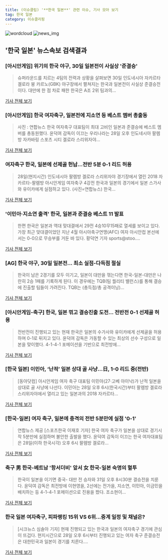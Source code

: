 ```yaml
---
title: (이슈클립) '**한국 일본**' 관련 이슈, 기사 모아 보기
tag: 한국 일본
category: 이슈클리핑
---
```

![wordcloud](https://s3.ap-northeast-2.amazonaws.com/lyrics101-wordcloud/2018-08-28-1535449714.png)
![news_img](https://user-images.githubusercontent.com/42597476/44507050-1206f400-a6e4-11e8-8d98-7ffbfebb353f.png)
## **'**한국 일본**'** 뉴스속보 검색결과
### [아시안게임] 위기의 한국 야구, 30일 일본전이 사실상 '준결승'

>슈퍼라운드를 치르는 4팀의 전력과 상황을 살펴보면 30일 인도네시아 자카르타 겔로라 붕 카르노(GBK) 야구장에서 펼쳐지는 한국과 일본전이 사실상 준결승전이다. 대만에 한 점 차로 패한 한국은 A조 2위 팀과의...

<a href="http://app.yonhapnews.co.kr/YNA/Basic/SNS/r.aspx?c=AKR20180828135300007&did=1195m" target="_blank">기사 전체 보기</a>

### [아시안게임] 한국 여자축구, 일본전에 지소연 등 베스트 멤버 총출동

>사진 : 연합뉴스 한국 여자축구 대표팀이 최대 고비인 일본과 준결승에 베스트 멤버를 총동원했다. 윤덕여 감독이 이끄는 우리나라는 28일 오후 인도네시아 팔렘방 자카바링 스포츠 시티 겔로라 스리위자야...

<a href="http://www.fnnews.com/news/201808281712131006" target="_blank">기사 전체 보기</a>

### 여자축구 한국, 일본에 선제골 헌납…전반 5분 0-1 리드 허용

>28일(현지시간) 인도네시아 팔렘방 겔로라 스리위자야 경기장에서 열린 2018 자카르타-팔렘방 아시안게임 여자축구 4강전 한국과 일본의 경기에서 일본 스가사와 유이카에게 실점하고 있다. (사진=연합뉴스) 한국...

<a href="http://news20.busan.com/controller/newsController.jsp?newsId=20180828000222" target="_blank">기사 전체 보기</a>

### '이민아·지소연 출격' 한국, 일본과 준결승 베스트 11 발표

>한편 한국은 일본과 역대 맞대결에서 29전 4승10무15패로 열세를 보이고 있다. 가장 최근 맞대결이었던 지난 4월 아시아축구연맹(AFC) 여자 아시안컵 본선에서는 0-0으로 무승부를 거둔 바 있다. 황덕연 기자 sports@stoo....

<a href="http://stoo.asiae.co.kr/news/naver_view.htm?idxno=2018082817154044902" target="_blank">기사 전체 보기</a>

### [AG] 한국 야구, 30일 일본전… 최소 실점-다득점 절실

>한국이 남은 2경기를 모두 이기고, 일본이 대만을 꺾는다면 한국-일본-대만은 나란히 2승 1패를 기록하게 된다. 이 경우에는 TQB(팀 퀄리티 밸런스)를 통해 결승에 진출할 팀들이 가려진다. TQB는 (총득점/총 공격이닝)...

<a href="http://sports.donga.com/3/all/20180828/91720481/1" target="_blank">기사 전체 보기</a>

### [아시안게임-축구] 한국, 일본 꺾고 결승진출 도전… 전반전 0-1 선제골 허용

>전반전이 진행되고 있는 현재 한국은 일본의 수가사와 유이카에게 선제골을 허용하며 0-1로 뒤지고 있다. 윤덕여 감독은 가동할 수 있는 최상의 선수 구성으로 일본을 맞이했다. 4-1-4-1 포메이션을 기반으로 최전방에...

<a href="http://moneys.mt.co.kr/news/mwView.php?no=2018082818218022190" target="_blank">기사 전체 보기</a>

### [**한국 일본**] 이민아, ‘난적’ 일본 상대 골 사냥…日, 1-0 리드 중(전반)

>[동아닷컴] 아시안게임 여자 축구 대표팀 이민아(27·고베 아이낙)가 난적 일본을 상대로 골 사냥에 나선다. 이민아는 28일 오후 6시(한국시간)부터 팔렘방 겔로라 스리위자야에서 열리고 있는 일본과의 2018 자카르타...

<a href="http://news.donga.com/3/all/20180828/91720185/2" target="_blank">기사 전체 보기</a>

### [한국-일본] 여자 축구, 일본에 충격의 전반 5분만에 실점 '0-1'

>연합뉴스 제공 [스포츠한국 이재호 기자] 한국 여자 축구가 일본을 상대로 경기시작 5분만에 실점하며 불안한 출발을 했다. 윤덕여 감독이 이끄는 한국 여자대표팀은 28일(이하 한국시각) 오후 6시 팔렘방 겔로라...

<a href="http://sports.hankooki.com/lpage/soccer/201808/sp2018082818095398040.htm" target="_blank">기사 전체 보기</a>

### 축구 男 한국-베트남 '항서더비' 앞서 女 한국-일본 숙명의 혈투

>한국이 일본을 이기면 중국- 대만 전 승자와 31일 오후 8시30분 결승전을 치룬다. 윤덕여 감독은 최전방에 이현영을, 2선에는 전가을, 지소연, 이민아, 이금민을 배치하는 등 4-1-4-1 포메이션으로 진용을 짰다. 조소현이...

<a href="http://www.4th.kr/news/articleView.html?idxno=5639" target="_blank">기사 전체 보기</a>

### **한국 일본** 여자축구, 피파랭킹 15위 VS 6위…중계 일정 및 채널은?

>[시크뉴스 심솔아 기자] 현재 진행되고 있는 한국과 일본의 여자축구 경기에 관심이 뜨겁다. 현지시간으로 28일 오후 6시부터 진행되고 있는 여자 축구 준결승전은 대한민국과 일본이 경기를 치른다....

<a href="http://chicnews.mk.co.kr/article.php?aid=1535448415208619018" target="_blank">기사 전체 보기</a>


